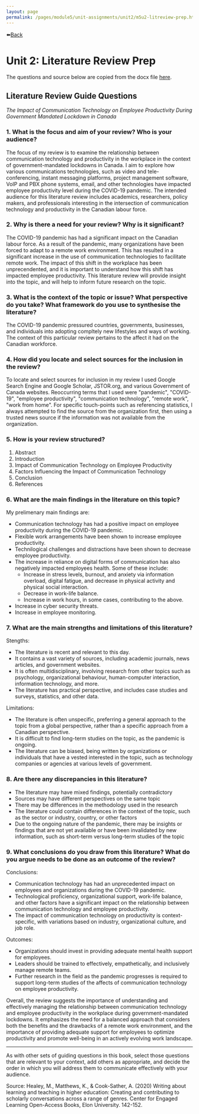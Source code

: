 ```yaml
---
layout: page
permalink: /pages/module5/unit-assignments/unit2/m5u2-litreview-prep.html
---
```


⬅️[Back](/pages/module5/unit-assignments/unit2/m5u2.html)

# Unit 2: Literature Review Prep

The questions and source below are copied from the docx file [here](/pages/module5/unit-assignments/unit2/RMPP_Literature_Review_Guide_Questions.docx).


## Literature Review Guide Questions

*The Impact of Communication Technology on Employee Productivity During Government Mandated Lockdown in Canada*

### 1. What is the focus and aim of your review? Who is your audience?

The focus of my review is to examine the relationship between communication technology and productivity in the workplace in the context of government-mandated lockdowns in Canada. I aim to explore how various communications technologies, such as video and tele-conferencing, instant messaging platforms, project management software, VoIP and PBX phone systems, email, and other technologies have impacted employee productivity level during the COVID-19 pandemic. The intended audience for this literature review includes academics, researchers, policy makers, and professionals interesting in the intersection of communication technology and productivity in the Canadian labour force.

### 2. Why is there a need for your review? Why is it significant?

The COVID-19 pandemic has had a significant impact on the Canadian labour force. As a result of the pandemic, many organizations have been forced to adapt to a remote work environment. This has resulted in a significant increase in the use of communication technologies to facilitate remote work. The impact of this shift in the workplace has been unprecendented, and it is important to understand how this shift has impacted employee productivity. This literature review will provide insight into the topic, and will help to inform future research on the topic.

### 3. What is the context of the topic or issue? What perspective do you take? What framework do you use to synthesise the literature?

The COVID-19 pandemic pressured countries, governments, businesses, and individuals into adopting compltely new lifestyles and ways of working. The context of this particular review pertains to the affect it had on the Canadian workforce.

### 4. How did you locate and select sources for the inclusion in the review?

To locate and select sources for inclusion in my review I used Google Search Engine and Google Scholar, JSTOR.org, and various Government of Canada websites. Reoccurring terms that I used were "pandemic", "COVID-19", "employee productivity", "communication technology", "remote work", "work from home". For specific touch-points such as referencing statistics, I always attempted to find the source from the organization first, then using a trusted news source if the information was not available from the organization.

### 5. How is your review structured?

1. Abstract
2. Introduction
3. Impact of Communication Technology on Employee Productivity
4. Factors Influencing the Impact of Communication Technology
5. Conclusion
6. References

### 6. What are the main findings in the literature on this topic?

My prelimenary main findings are:
- Communication technology has had a positive impact on employee productivity during the COVID-19 pandemic.
- Flexible work arrangements have been shown to increase employee productivity.
- Technilogical challenges and distractions have been shown to decrease employee productivity.
- The increase in reliance on digital forms of communication has also negatively impacted employees health. Some of these include:
    - Increase in stress levels, burnout, and anxiety via information overload, digital fatigue, and decrease in physical activity and physical social interaction.
    - Decrease in work-life balance.
    - Increase in work hours, in some cases, contributing to the above.
- Increase in cyber security threats.
- Increase in employee monitoring.

### 7. What are the main strengths and limitations of this literature?

Stengths:
- The literature is recent and relevant to this day.
- It contains a vast variety of sources, including academic journals, news articles, and government websites.
- It is often multidisciplinary, involving research from other topics such as psychology, organizational behaviour, human-computer interaction, information technology, and more.
- The literature has practical perspective, and includes case studies and surveys, statistics, and other data.

Limitations:
- The literature is often unspecific, preferring a general approach to the topic from a global perspective, rather than a specific approach from a Canadian perspective.
- It is difficult to find long-term studies on the topic, as the pandemic is ongoing.
- The literature can be biased, being written by organizations or individuals that have a vested interested in the topic, such as technology companies or agencies at various levels of government.

### 8. Are there any discrepancies in this literature?

- The literature may have mixed findings, potentially contradictory
- Sources may have different perspectives on the same topic
- There may be differences in the methodology used in the research
- The literature could contain differences in the context of the topic, such as the sector or industry, country, or other factors
- Due to the ongoing nature of the pandemic, there may be insights or findings that are not yet available or have been invalidated by new information, such as short-term versus long-term studies of the topic

### 9. What conclusions do you draw from this literature? What do you argue needs to be done as an outcome of the review?

Conclusions:
- Communication technology has had an unprecedented impact on employees and organizations during the COVID-19 pandemic.
- Technological proficiency, organizational support, work-life balance, and other factors have a significant impact on the relationship between communication technology and employee productivity.
- The impact of communication technology on productivity is context-specific, with variations based on industry, organizational culture, and job role.

Outcomes:
- Organizations should invest in providing adequate mental health support for employees.
- Leaders should be trained to effectively, empathetically, and inclusively manage remote teams.
- Further research in the field as the pandemic progresses is required to support long-term studies of the affects of communication technology on employee productivity.

Overall, the review suggests the importance of understanding and effectively managing the relationship between communication technology and employee productivity in the workplace during government-mandated lockdowns. It emphasizes the need for a balanced approach that considers both the benefits and the drawbacks of a remote work environment, and the importance of providing adequate support for employees to optimize productivity and promote well-being in an actively evolving work landscape.

---

As with other sets of guiding questions in this book, select those questions that are relevant to your context, add others as appropriate, and decide the order in which you will address them to communicate effectively with your audience.

Source: Healey, M., Matthews, K., & Cook-Sather, A. (2020) Writing about learning and teaching in higher education: Creating and contributing to scholarly conversations across a range of genres. Center for Engaged Learning Open-Access Books, Elon University. 142-152. 
